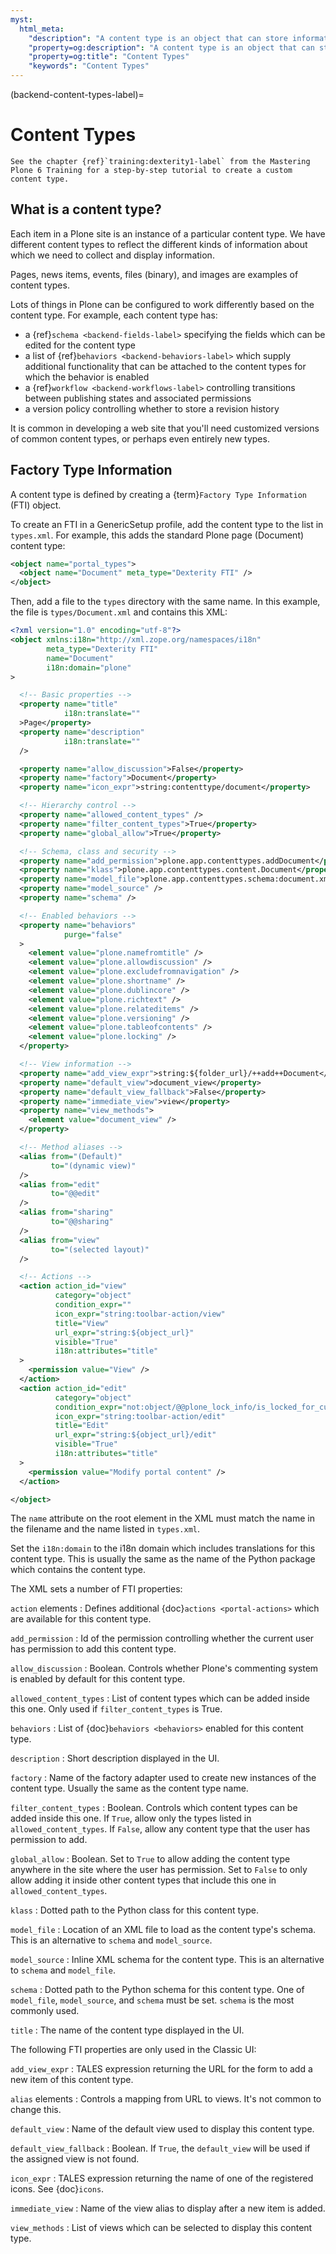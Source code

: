 ```yaml
---
myst:
  html_meta:
    "description": "A content type is an object that can store information and is editable by users."
    "property=og:description": "A content type is an object that can store information and is editable by users."
    "property=og:title": "Content Types"
    "keywords": "Content Types"
---
```


(backend-content-types-label)=

# Content Types

```{seealso}
See the chapter {ref}`training:dexterity1-label` from the Mastering Plone 6 Training for a step-by-step tutorial to create a custom content type.
```

## What is a content type?

Each item in a Plone site is an instance of a particular content type.
We have different content types to reflect the different kinds of information about which we need to collect and display information.

Pages, news items, events, files (binary), and images are examples of content types.

Lots of things in Plone can be configured to work differently based on the content type. For example, each content type has:
- a {ref}`schema <backend-fields-label>` specifying the fields which can be edited for the content type
- a list of {ref}`behaviors <backend-behaviors-label>` which supply additional functionality that can be attached to the content types for which the behavior is enabled
- a {ref}`workflow <backend-workflows-label>` controlling transitions between publishing states and associated permissions
- a version policy controlling whether to store a revision history

It is common in developing a web site that you'll need customized versions of common content types, or perhaps even entirely new types.

## Factory Type Information

A content type is defined by creating a {term}`Factory Type Information` (FTI) object.

To create an FTI in a GenericSetup profile, add the content type to the list in `types.xml`. For example, this adds the standard Plone page (Document) content type:

```xml
<object name="portal_types">
  <object name="Document" meta_type="Dexterity FTI" />
</object>
```

Then, add a file to the `types` directory with the same name.
In this example, the file is `types/Document.xml` and contains this XML:

```xml
<?xml version="1.0" encoding="utf-8"?>
<object xmlns:i18n="http://xml.zope.org/namespaces/i18n"
        meta_type="Dexterity FTI"
        name="Document"
        i18n:domain="plone"
>

  <!-- Basic properties -->
  <property name="title"
            i18n:translate=""
  >Page</property>
  <property name="description"
            i18n:translate=""
  />

  <property name="allow_discussion">False</property>
  <property name="factory">Document</property>
  <property name="icon_expr">string:contenttype/document</property>

  <!-- Hierarchy control -->
  <property name="allowed_content_types" />
  <property name="filter_content_types">True</property>
  <property name="global_allow">True</property>

  <!-- Schema, class and security -->
  <property name="add_permission">plone.app.contenttypes.addDocument</property>
  <property name="klass">plone.app.contenttypes.content.Document</property>
  <property name="model_file">plone.app.contenttypes.schema:document.xml</property>
  <property name="model_source" />
  <property name="schema" />

  <!-- Enabled behaviors -->
  <property name="behaviors"
            purge="false"
  >
    <element value="plone.namefromtitle" />
    <element value="plone.allowdiscussion" />
    <element value="plone.excludefromnavigation" />
    <element value="plone.shortname" />
    <element value="plone.dublincore" />
    <element value="plone.richtext" />
    <element value="plone.relateditems" />
    <element value="plone.versioning" />
    <element value="plone.tableofcontents" />
    <element value="plone.locking" />
  </property>

  <!-- View information -->
  <property name="add_view_expr">string:${folder_url}/++add++Document</property>
  <property name="default_view">document_view</property>
  <property name="default_view_fallback">False</property>
  <property name="immediate_view">view</property>
  <property name="view_methods">
    <element value="document_view" />
  </property>

  <!-- Method aliases -->
  <alias from="(Default)"
         to="(dynamic view)"
  />
  <alias from="edit"
         to="@@edit"
  />
  <alias from="sharing"
         to="@@sharing"
  />
  <alias from="view"
         to="(selected layout)"
  />

  <!-- Actions -->
  <action action_id="view"
          category="object"
          condition_expr=""
          icon_expr="string:toolbar-action/view"
          title="View"
          url_expr="string:${object_url}"
          visible="True"
          i18n:attributes="title"
  >
    <permission value="View" />
  </action>
  <action action_id="edit"
          category="object"
          condition_expr="not:object/@@plone_lock_info/is_locked_for_current_user|python:True"
          icon_expr="string:toolbar-action/edit"
          title="Edit"
          url_expr="string:${object_url}/edit"
          visible="True"
          i18n:attributes="title"
  >
    <permission value="Modify portal content" />
  </action>

</object>
```

The `name` attribute on the root element in the XML must match the name in the filename and the name listed in `types.xml`.

Set the `i18n:domain` to the i18n domain which includes translations for this content type. This is usually the same as the name of the Python package which contains the content type.

The XML sets a number of FTI properties:

`action` elements
:   Defines additional {doc}`actions <portal-actions>` which are available for this content type.

`add_permission`
:   Id of the permission controlling whether the current user has permission to add this content type.

`allow_discussion`
:   Boolean.
    Controls whether Plone's commenting system is enabled by default for this content type.

`allowed_content_types`
:   List of content types which can be added inside this one.
    Only used if `filter_content_types` is True.

`behaviors`
:   List of {doc}`behaviors <behaviors>` enabled for this content type.

`description`
:   Short description displayed in the UI.

`factory`
:   Name of the factory adapter used to create new instances of the content type.
    Usually the same as the content type name.

`filter_content_types`
:   Boolean.
    Controls which content types can be added inside this one.
    If `True`, allow only the types listed in `allowed_content_types`.
    If `False`, allow any content type that the user has permission to add.

`global_allow`
:   Boolean.
    Set to `True` to allow adding the content type anywhere in the site where the user has permission.
    Set to `False` to only allow adding it inside other content types that include this one in `allowed_content_types`.

`klass`
:   Dotted path to the Python class for this content type.

`model_file`
:   Location of an XML file to load as the content type's schema.
    This is an alternative to `schema` and `model_source`.

`model_source`
:   Inline XML schema for the content type.
    This is an alternative to `schema` and `model_file`.

`schema`
:   Dotted path to the Python schema for this content type.
    One of `model_file`, `model_source`, and `schema` must be set.
    `schema` is the most commonly used.

`title`
:   The name of the content type displayed in the UI.


The following FTI properties are only used in the Classic UI:

`add_view_expr`
:   TALES expression returning the URL for the form to add a new item of this content type.

`alias` elements
:   Controls a mapping from URL to views.
    It's not common to change this.

`default_view`
:   Name of the default view used to display this content type.

`default_view_fallback`
:   Boolean.
    If `True`, the `default_view` will be used if the assigned view is not found.

`icon_expr`
:   TALES expression returning the name of one of the registered icons.
    See {doc}`icons`.

`immediate_view`
:   Name of the view alias to display after a new item is added.

`view_methods`
:   List of views which can be selected to display this content type.

